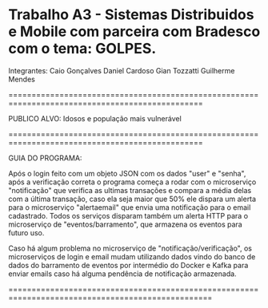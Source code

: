 Trabalho A3 - Sistemas Distribuidos e Mobile com parceira com Bradesco com o tema: GOLPES.
================================================================================================
Integrantes: 
Caio Gonçalves
Daniel Cardoso
Gian Tozzatti
Guilherme Mendes

================================================================================================

PUBLICO ALVO: Idosos e população mais vulnerável

================================================================================================

GUIA DO PROGRAMA:

Após o login feito com um objeto JSON com os dados "user" e "senha", após a verificação correta
o programa começa a rodar com o microserviço "notificação" que verifica as ultimas transações
e compara a média delas com a última transação, caso ela seja maior que 50% ele dispara um alerta
para o microserviço "alertaemail" que envia uma notificação para o email cadastrado. Todos os serviços
disparam também um alerta HTTP para o microserviço de "eventos/barramento", que armazena os eventos para
futuro uso.

Caso há algum problema no microserviço de "notificação/verificação", os microserviços de login e email mudam
utilizando dados vindo do banco de dados do barramento de eventos por intermédio do Docker e Kafka para enviar
emails caso há alguma pendência de notificação armazenada.

==================================================================================================

